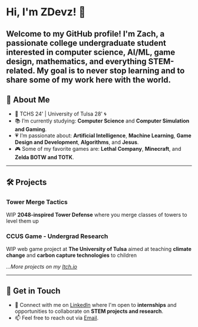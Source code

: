 # Hi, I'm ZDevz! 👋

**Welcome to my GitHub profile!** I'm Zach, a passionate college undergraduate student interested in **computer science**, **AI/ML**, **game design**, **mathematics**, and everything STEM-related. My goal is to never stop learning and to share some of my work here with the world.
---

## 🌟 About Me

- 🏫 TCHS 24' | University of Tulsa 28' 🌀
- 📚 I’m currently studying: **Computer Science** and **Computer Simulation and Gaming**.
- 💗 I’m passionate about: **Artificial Intelligence**, **Machine Learning**, **Game Design and Development**, **Algorithms**, and **Jesus**.
- 🎮 Some of my favorite games are: **Lethal Company**, **Minecraft**, and **Zelda BOTW and TOTK**. 

---

## 🛠️ Projects

### Tower Merge Tactics
WIP **2048-inspired Tower Defense** where you merge classes of towers to level them up

### CCUS  Game - Undergrad Research
WIP web game project at **The University of Tulsa** aimed at teaching **climate change** and **carbon capture technologies** to children

_...More projects on my [Itch.io](https://zacharyflopguy.itch.io/)_

---

## 🤝 Get in Touch

- 💼 Connect with me on [LinkedIn](www.linkedin.com/in/zach-hickman-813537327) where I'm open to **internships** and opportunities to collaborate on **STEM projects and research**.
- 📫 Feel free to reach out via [Email](mailto:zachary.b.hickman@gmail.com).
